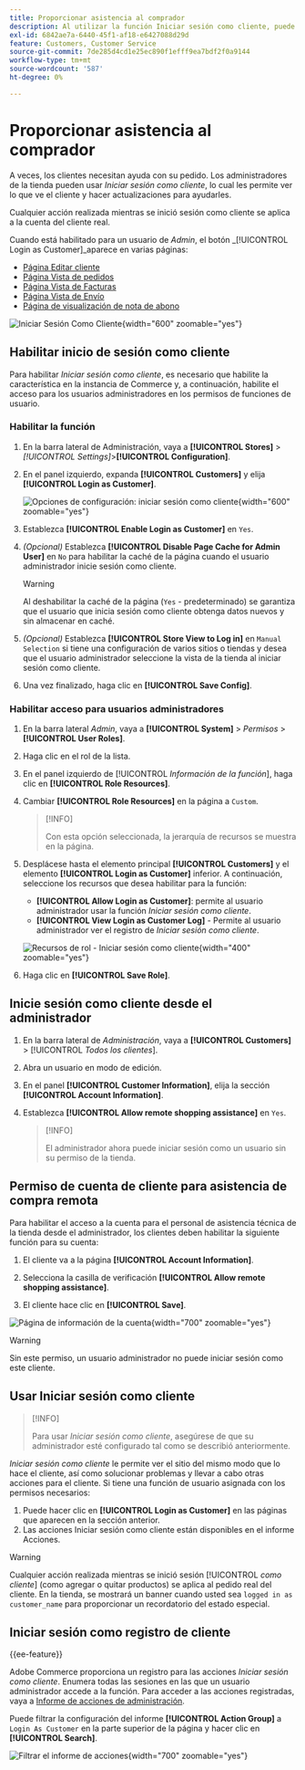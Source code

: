 ```yaml
---
title: Proporcionar asistencia al comprador
description: Al utilizar la función Iniciar sesión como cliente, puede ver lo que ven los clientes y realizar actualizaciones en su nombre.
exl-id: 6842ae7a-6440-45f1-af18-e6427088d29d
feature: Customers, Customer Service
source-git-commit: 7de285d4cd1e25ec890f1efff9ea7bdf2f0a9144
workflow-type: tm+mt
source-wordcount: '587'
ht-degree: 0%

---
```


# Proporcionar asistencia al comprador

A veces, los clientes necesitan ayuda con su pedido. Los administradores de la tienda pueden usar _Iniciar sesión como cliente_, lo cual les permite ver lo que ve el cliente y hacer actualizaciones para ayudarles.

Cualquier acción realizada mientras se inició sesión como cliente se aplica a la cuenta del cliente real.

Cuando está habilitado para un usuario de _Admin_, el botón _[!UICONTROL Login as Customer]_aparece en varias páginas:

* [Página Editar cliente](../customers/update-account.md)
* [Página Vista de pedidos](../stores-purchase/order-processing.md)
* [Página Vista de Facturas](../stores-purchase/invoices.md)
* [Página Vista de Envío](../stores-purchase/shipments.md)
* [Página de visualización de nota de abono](../stores-purchase/credit-memo-create.md)

![Iniciar Sesión Como Cliente](assets/login-as-customer.png){width="600" zoomable="yes"}

## Habilitar inicio de sesión como cliente

Para habilitar _Iniciar sesión como cliente_, es necesario que habilite la característica en la instancia de Commerce y, a continuación, habilite el acceso para los usuarios administradores en los permisos de funciones de usuario.

### Habilitar la función

1. En la barra lateral de Administración, vaya a **[!UICONTROL Stores]** > _[!UICONTROL Settings]_>**[!UICONTROL Configuration]**.

1. En el panel izquierdo, expanda **[!UICONTROL Customers]** y elija **[!UICONTROL Login as Customer]**.

   ![Opciones de configuración: iniciar sesión como cliente](../configuration-reference/customers/assets/login-as-customer.png){width="600" zoomable="yes"}

1. Establezca **[!UICONTROL Enable Login as Customer]** en `Yes`.

1. _(Opcional)_ Establezca **[!UICONTROL Disable Page Cache for Admin User]** en `No` para habilitar la caché de la página cuando el usuario administrador inicie sesión como cliente.

   >[!WARNING]
   >
   > Al deshabilitar la caché de la página (`Yes` - predeterminado) se garantiza que el usuario que inicia sesión como cliente obtenga datos nuevos y sin almacenar en caché.

1. _(Opcional)_ Establezca **[!UICONTROL Store View to Log in]** en `Manual Selection` si tiene una configuración de varios sitios o tiendas y desea que el usuario administrador seleccione la vista de la tienda al iniciar sesión como cliente.

1. Una vez finalizado, haga clic en **[!UICONTROL Save Config]**.

### Habilitar acceso para usuarios administradores

1. En la barra lateral _Admin_, vaya a **[!UICONTROL System]** > _Permisos_ > **[!UICONTROL User Roles]**.

1. Haga clic en el rol de la lista.

1. En el panel izquierdo de [!UICONTROL _Información de la función_], haga clic en **[!UICONTROL Role Resources]**.

1. Cambiar **[!UICONTROL Role Resources]** en la página a `Custom`.

   >[!INFO]
   >
   > Con esta opción seleccionada, la jerarquía de recursos se muestra en la página.

1. Desplácese hasta el elemento principal **[!UICONTROL Customers]** y el elemento **[!UICONTROL Login as Customer]** inferior. A continuación, seleccione los recursos que desea habilitar para la función:

   * **[!UICONTROL Allow Login as Customer]**: permite al usuario administrador usar la función _Iniciar sesión como cliente_.
   * **[!UICONTROL View Login as Customer Log]** - Permite al usuario administrador ver el registro de _Iniciar sesión como cliente_.

   ![Recursos de rol - Iniciar sesión como cliente](assets/customers-login-as-customer-role-resources.png){width="400" zoomable="yes"}

1. Haga clic en **[!UICONTROL Save Role]**.

## Inicie sesión como cliente desde el administrador

1. En la barra lateral de _Administración_, vaya a **[!UICONTROL Customers]** > [!UICONTROL _Todos los clientes_].

1. Abra un usuario en modo de edición.

1. En el panel **[!UICONTROL Customer Information]**, elija la sección **[!UICONTROL Account Information]**.

1. Establezca **[!UICONTROL Allow remote shopping assistance]** en `Yes`.

   >[!INFO]
   >
   >El administrador ahora puede iniciar sesión como un usuario sin su permiso de la tienda.

## Permiso de cuenta de cliente para asistencia de compra remota

Para habilitar el acceso a la cuenta para el personal de asistencia técnica de la tienda desde el administrador, los clientes deben habilitar la siguiente función para su cuenta:

1. El cliente va a la página **[!UICONTROL Account Information]**.

1. Selecciona la casilla de verificación **[!UICONTROL Allow remote shopping assistance]**.

1. El cliente hace clic en **[!UICONTROL Save]**.

![Página de información de la cuenta](assets/permission.png){width="700" zoomable="yes"}

>[!WARNING]
>
>Sin este permiso, un usuario administrador no puede iniciar sesión como este cliente.

## Usar Iniciar sesión como cliente

>[!INFO]
>
>Para usar _Iniciar sesión como cliente_, asegúrese de que su administrador esté configurado tal como se describió anteriormente.

_Iniciar sesión como cliente_ le permite ver el sitio del mismo modo que lo hace el cliente, así como solucionar problemas y llevar a cabo otras acciones para el cliente. Si tiene una función de usuario asignada con los permisos necesarios:

1. Puede hacer clic en **[!UICONTROL Login as Customer]** en las páginas que aparecen en la sección anterior.
1. Las acciones Iniciar sesión como cliente están disponibles en el informe Acciones.

>[!WARNING]
>
>Cualquier acción realizada mientras se inició sesión [!UICONTROL _como cliente_] (como agregar o quitar productos) se aplica al pedido real del cliente. En la tienda, se mostrará un banner cuando usted sea `logged in as customer_name` para proporcionar un recordatorio del estado especial.

## Iniciar sesión como registro de cliente

{{ee-feature}}

Adobe Commerce proporciona un registro para las acciones _Iniciar sesión como cliente_. Enumera todas las sesiones en las que un usuario administrador accede a la función. Para acceder a las acciones registradas, vaya a [Informe de acciones de administración](../systems/action-log-report.md).

Puede filtrar la configuración del informe **[!UICONTROL Action Group]** a `Login As Customer` en la parte superior de la página y hacer clic en **[!UICONTROL Search]**.

![Filtrar el informe de acciones](assets/customers-login-as-customer-log-filter.png){width="700" zoomable="yes"}
